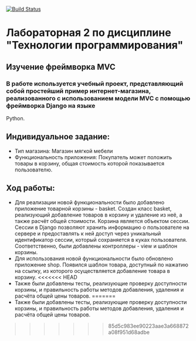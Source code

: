 [![Build Status](https://app.travis-ci.com/kpdvstu/PTLab2.svg?branch=master)](https://app.travis-ci.com/kpdvstu/PTLab2)
# Лабораторная 2 по дисциплине "Технологии программирования"
## Изучение фреймворка MVC
### В работе используется учебный проект, представляющий собой простейший пример интернет-магазина, реализованного с использованием модели MVC с помощью фреймворка Django на языке
Python.
## Индивидуальное задание:
* Тип магазина: Магазин мягкой
мебели
* Функциональность приложения: Покупатель может положить товары в корзину, общая стоимость
которой показывается пользователю.
## Ход работы:
* Для реализации новой функциональности было добавлено приложение товарной корзины - basket.
Создан класс basket, реализующий добавление товаров в корзину и удаление из неё, а также расчёт общей стоимости. Корзина является объектом сессии. Сессии в Django позволяют хранить информацию о пользователе на сервере и предоставлять к ней доступ через уникальный идентификатор сессии, который сохраняется в куках пользователя. Соответственно, были добавлены контроллеры - view и шаблон корзины.
* Для использования новой функциональности было обновлено приложение shop. Появился шаблон товара, доступный по нажатию на ссылку, из которого осуществляется добавление товара в корзину.
<<<<<<< HEAD
* Также были добавлены тесты, реализующие проверку доступности корзины, и правильность работы методов добавления, удаления и расчёта общей цены товаров.
=======
* Также были добавлены тесты, реализующие проверку доступности корзины, и правильность работы методов добавления, удаления и расчёта общей цены товаров.
>>>>>>> 85d5c983ee90223aae3a668872a08f951d68adbe

